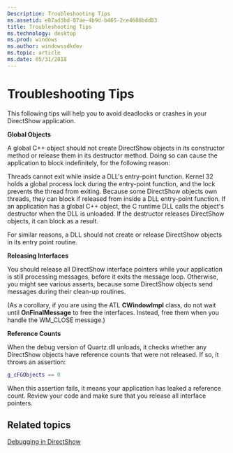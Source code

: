 ```yaml
---
Description: Troubleshooting Tips
ms.assetid: e87ad3bd-07ae-4b9d-b465-2ce4688bdd83
title: Troubleshooting Tips
ms.technology: desktop
ms.prod: windows
ms.author: windowssdkdev
ms.topic: article
ms.date: 05/31/2018
---
```


# Troubleshooting Tips

This following tips will help you to avoid deadlocks or crashes in your DirectShow application.

**Global Objects**

A global C++ object should not create DirectShow objects in its constructor method or release them in its destructor method. Doing so can cause the application to block indefinitely, for the following reason:

Threads cannot exit while inside a DLL's entry-point function. Kernel 32 holds a global process lock during the entry-point function, and the lock prevents the thread from exiting. Because some DirectShow objects own threads, they can block if released from inside a DLL entry-point function. If an application has a global C++ object, the C runtime DLL calls the object's destructor when the DLL is unloaded. If the destructor releases DirectShow objects, it can block as a result.

For similar reasons, a DLL should not create or release DirectShow objects in its entry point routine.

**Releasing Interfaces**

You should release all DirectShow interface pointers while your application is still processing messages, before it exits the message loop. Otherwise, you might see various asserts, because some DirectShow objects send messages during their clean-up routines.

(As a corollary, if you are using the ATL **CWindowImpl** class, do not wait until **OnFinalMessage** to free the interfaces. Instead, free them when you handle the WM\_CLOSE message.)

**Reference Counts**

When the debug version of Quartz.dll unloads, it checks whether any DirectShow objects have reference counts that were not released. If so, it throws an assertion:


```C++
g_cFGObjects == 0 
```



When this assertion fails, it means your application has leaked a reference count. Review your code and make sure that you release all interface pointers.

## Related topics

<dl> <dt>

[Debugging in DirectShow](debugging-in-directshow.md)
</dt> </dl>

 

 



